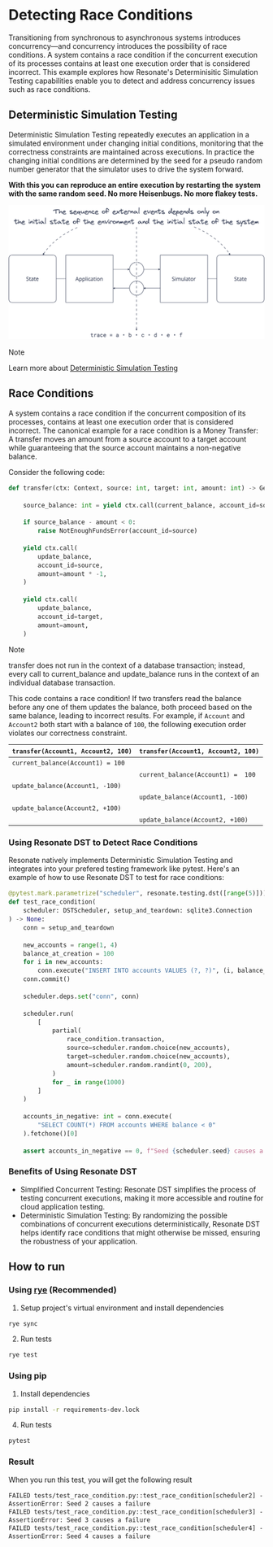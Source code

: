 # Detecting Race Conditions

Transitioning from synchronous to asynchronous systems introduces concurrency—and concurrency introduces the possibility of race conditions. A system contains a race condition if the concurrent execution of its processes contains at least one execution order that is considered incorrect. This example explores how Resonate's Determinisitic Simulation Testing capabilities enable you to detect and address concurrency issues such as race conditions.

## Deterministic Simulation Testing

Deterministic Simulation Testing repeatedly executes an application in a simulated environment under changing initial conditions, monitoring that the correctness constraints are maintained across executions. In practice the changing initial conditions are determined by the seed for a pseudo random number generator that the simulator uses to drive the system forward.

**With this you can reproduce an entire execution by restarting the system with the same random seed. No more Heisenbugs. No more flakey tests.**

![Deterministic Simulation Testing](./doc/img/dst.png)

> [!NOTE]
> Learn more about [Deterministic Simulation Testing](https://blog.resonatehq.io/deterministic-simulation-testing)


## Race Conditions

A system contains a race condition if the concurrent composition of its processes, contains at least one execution order that is considered incorrect. The canonical example for a race condition is a Money Transfer: A transfer moves an amount from a source account to a target account while guaranteeing that the source account maintains a non-negative balance. 

Consider the following code:

```py
def transfer(ctx: Context, source: int, target: int, amount: int) -> Generator[Yieldable, Any, None]:
    
    source_balance: int = yield ctx.call(current_balance, account_id=source)

    if source_balance - amount < 0:
        raise NotEnoughFundsError(account_id=source)

    yield ctx.call(
        update_balance,
        account_id=source,
        amount=amount * -1,
    )

    yield ctx.call(
        update_balance,
        account_id=target,
        amount=amount,
    )
```

> [!NOTE]
> transfer does not run in the context of a database transaction; instead, every call to current_balance and update_balance runs in the context of an individual database transaction.

This code contains a race condition! If two transfers read the balance before any one of them updates the balance, both proceed based on the same balance, leading to incorrect results. For example, if `Account` and `Account2` both start with a balance of `100`, the following execution order violates our correctness constraint.

| `transfer(Account1, Account2, 100)` | `transfer(Account1, Account2, 100)` |
| ----------------------------------- | ----------------------------------- |
| `current_balance(Account1) = 100`   |                                     |
|                                     | `current_balance(Account1) =  100`  |
| `update_balance(Account1, -100)`    |                                     |
|                                     | `update_balance(Account1, -100)`    |
| `update_balance(Account2, +100)`    |                                     |
|                                     | `update_balance(Account2, +100)`    |

### Using Resonate DST to Detect Race Conditions

Resonate natively implements Deterministic Simulation Testing and integrates into your prefered testing framework like pytest. Here's an example of how to use Resonate DST to test for race conditions:

```py
@pytest.mark.parametrize("scheduler", resonate.testing.dst([range(5)]))
def test_race_condition(
    scheduler: DSTScheduler, setup_and_teardown: sqlite3.Connection
) -> None:
    conn = setup_and_teardown

    new_accounts = range(1, 4)
    balance_at_creation = 100
    for i in new_accounts:
        conn.execute("INSERT INTO accounts VALUES (?, ?)", (i, balance_at_creation))
    conn.commit()

    scheduler.deps.set("conn", conn)

    scheduler.run(
        [
            partial(
                race_condition.transaction,
                source=scheduler.random.choice(new_accounts),
                target=scheduler.random.choice(new_accounts),
                amount=scheduler.random.randint(0, 200),
            )
            for _ in range(1000)
        ]
    )

    accounts_in_negative: int = conn.execute(
        "SELECT COUNT(*) FROM accounts WHERE balance < 0"
    ).fetchone()[0]

    assert accounts_in_negative == 0, f"Seed {scheduler.seed} causes a failure"
```

### Benefits of Using Resonate DST
- Simplified Concurrent Testing: Resonate DST simplifies the process of testing concurrent executions, making it more accessible and routine for cloud application testing.
- Deterministic Simulation Testing: By randomizing the possible combinations of concurrent executions deterministically, Resonate DST helps identify race conditions that might otherwise be missed, ensuring the robustness of your application.


## How to run

### Using [rye](https://rye.astral.sh) (Recommended)

1. Setup project's virtual environment and install dependencies
```zsh
rye sync
```

2. Run tests
```zsh
rye test
```

### Using pip

1. Install dependencies
```zsh
pip install -r requirements-dev.lock
```

4. Run tests
```zsh
pytest
```

### Result

When you run this test, you will get the following result

```
FAILED tests/test_race_condition.py::test_race_condition[scheduler2] - AssertionError: Seed 2 causes a failure
FAILED tests/test_race_condition.py::test_race_condition[scheduler3] - AssertionError: Seed 3 causes a failure
FAILED tests/test_race_condition.py::test_race_condition[scheduler4] - AssertionError: Seed 4 causes a failure
```